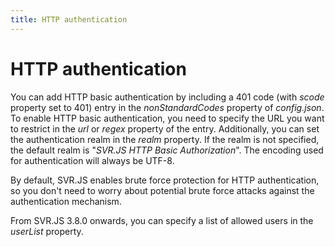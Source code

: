 ```yaml
---
title: HTTP authentication
---
```


# HTTP authentication

You can add HTTP basic authentication by including a 401 code (with _scode_ property set to 401) entry in the _nonStandardCodes_ property of _config.json_. To enable HTTP basic authentication, you need to specify the URL you want to restrict in the _url_ or _regex_ property of the entry. Additionally, you can set the authentication realm in the _realm_ property. If the realm is not specified, the default realm is "_SVR.JS HTTP Basic Authorization_". The encoding used for authentication will always be UTF-8.

By default, SVR.JS enables brute force protection for HTTP authentication, so you don't need to worry about potential brute force attacks against the authentication mechanism.

From SVR.JS 3.8.0 onwards, you can specify a list of allowed users in the _userList_ property.
